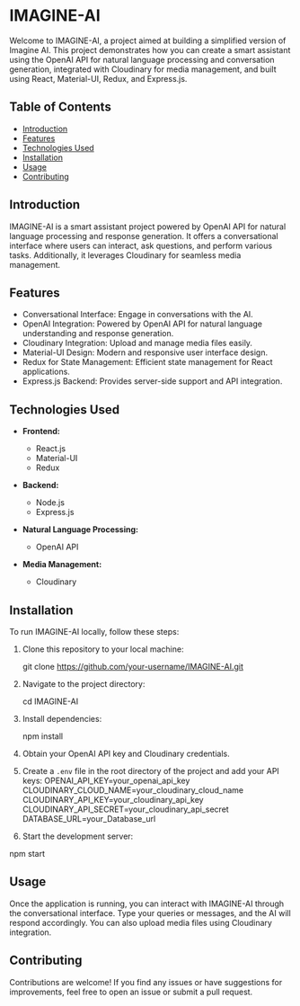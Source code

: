 # IMAGINE-AI

Welcome to IMAGINE-AI, a project aimed at building a simplified version of Imagine AI. This project demonstrates how you can create a smart assistant using the OpenAI API for natural language processing and conversation generation, integrated with Cloudinary for media management, and built using React, Material-UI, Redux, and Express.js.

## Table of Contents

- [Introduction](#introduction)
- [Features](#features)
- [Technologies Used](#technologies-used)
- [Installation](#installation)
- [Usage](#usage)
- [Contributing](#contributing)

## Introduction

IMAGINE-AI is a smart assistant project powered by OpenAI API for natural language processing and response generation. It offers a conversational interface where users can interact, ask questions, and perform various tasks. Additionally, it leverages Cloudinary for seamless media management.

## Features

- Conversational Interface: Engage in conversations with the AI.
- OpenAI Integration: Powered by OpenAI API for natural language understanding and response generation.
- Cloudinary Integration: Upload and manage media files easily.
- Material-UI Design: Modern and responsive user interface design.
- Redux for State Management: Efficient state management for React applications.
- Express.js Backend: Provides server-side support and API integration.

## Technologies Used

- **Frontend:**
  - React.js
  - Material-UI
  - Redux

- **Backend:**
  - Node.js
  - Express.js

- **Natural Language Processing:**
  - OpenAI API

- **Media Management:**
  - Cloudinary

## Installation

To run IMAGINE-AI locally, follow these steps:

1. Clone this repository to your local machine:

   git clone https://github.com/your-username/IMAGINE-AI.git

2. Navigate to the project directory:

   cd IMAGINE-AI

3. Install dependencies:

   npm install

4. Obtain your OpenAI API key and Cloudinary credentials.

5. Create a `.env` file in the root directory of the project and add your API keys:
    OPENAI_API_KEY=your_openai_api_key
    CLOUDINARY_CLOUD_NAME=your_cloudinary_cloud_name
    CLOUDINARY_API_KEY=your_cloudinary_api_key
    CLOUDINARY_API_SECRET=your_cloudinary_api_secret
    DATABASE_URL=your_Database_url

6. Start the development server:

npm start

## Usage

Once the application is running, you can interact with IMAGINE-AI through the conversational interface. Type your queries or messages, and the AI will respond accordingly. You can also upload media files using Cloudinary integration.

## Contributing

Contributions are welcome! If you find any issues or have suggestions for improvements, feel free to open an issue or submit a pull request.


